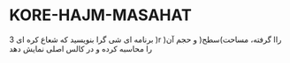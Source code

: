 # KORE-HAJM-MASAHAT
3 برنامه ای شی گرا بنویسید که شعاع کره ای )r )راا گرفته، مساحت)سطح( و حجم آن را محاسبه کرده و در  کالس اصلی نمایش دهد
